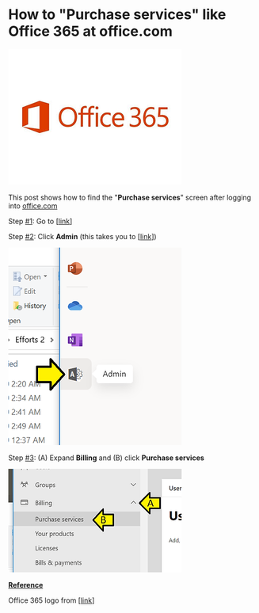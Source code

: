 # How to "Purchase services" like Office 365 at office.com

![office_365_logo_1](office_365_logo_1.jpg)

This post shows how to find the "**Purchase services**" screen after logging into [<u><span>office.com</span></u>](http://office.com/)

Step [#1](https://www.centennialsoftwaresolutions.com/blog/hashtags/1): Go to \[[<u><span>link</span></u>](http://office.com/)\]

Step [#2](https://www.centennialsoftwaresolutions.com/blog/hashtags/2): Click **Admin** (this takes you to \[[<u><span>link</span></u>](https://admin.microsoft.com/AdminPortal/Home#/homepage)\])

![go_to_admin_2](go_to_admin_2.png)

Step [#3](https://www.centennialsoftwaresolutions.com/blog/hashtags/3): (A) Expand **Billing** and (B) click **Purchase services**

![purchase_services_3](purchase_services_3.png)

**<u><span>Reference</span></u>**

Office 365 logo from \[[<u><span>link</span></u>](https://images.app.goo.gl/uAGQ146v9Wwbm94b6)\]